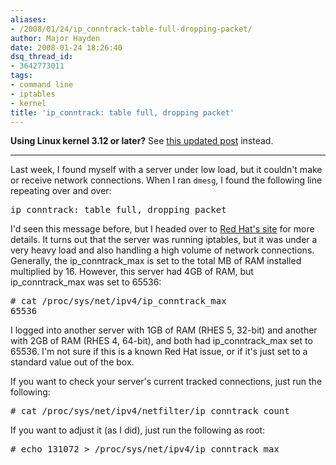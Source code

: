 ```yaml
---
aliases:
- /2008/01/24/ip_conntrack-table-full-dropping-packet/
author: Major Hayden
date: 2008-01-24 18:26:40
dsq_thread_id:
- 3642773011
tags:
- command line
- iptables
- kernel
title: 'ip_conntrack: table full, dropping packet'
---
```


**Using Linux kernel 3.12 or later?** See [this updated post][1] instead.

* * *

Last week, I found myself with a server under low load, but it couldn't make or receive network connections. When I ran `dmesg`, I found the following line repeating over and over:

<pre lang="html">ip_conntrack: table full, dropping packet</pre>

I'd seen this message before, but I headed over to [Red Hat's site][2] for more details. It turns out that the server was running iptables, but it was under a very heavy load and also handling a high volume of network connections. Generally, the ip\_conntrack\_max is set to the total MB of RAM installed multiplied by 16. However, this server had 4GB of RAM, but ip\_conntrack\_max was set to 65536:

<pre lang="html"># cat /proc/sys/net/ipv4/ip_conntrack_max
65536</pre>

I logged into another server with 1GB of RAM (RHES 5, 32-bit) and another with 2GB of RAM (RHES 4, 64-bit), and both had ip\_conntrack\_max set to 65536. I'm not sure if this is a known Red Hat issue, or if it's just set to a standard value out of the box.

If you want to check your server's current tracked connections, just run the following:

<pre lang="html"># cat /proc/sys/net/ipv4/netfilter/ip_conntrack_count</pre>

If you want to adjust it (as I did), just run the following as root:

<pre lang="html"># echo 131072 > /proc/sys/net/ipv4/ip_conntrack_max</pre>

 [1]: https://major.io/2014/01/07/nf-conntrack-table-full-dropping-packet/
 [2]: http://kbase.redhat.com/faq/FAQ_45_11238.shtm
